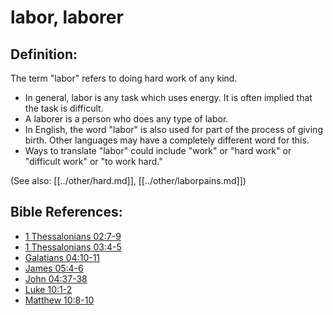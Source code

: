 # labor, laborer #

## Definition: ##

The term "labor" refers to doing hard work of any kind.

 * In general, labor is any task which uses energy. It is often implied that the task is difficult.
 * A laborer is a person who does any type of labor.
 * In English, the word "labor" is also used for part of the process of giving birth. Other languages may have a completely different word for this.
 * Ways to translate "labor" could include "work" or "hard work" or "difficult work" or "to work hard."

(See also: [[../other/hard.md]], [[../other/laborpains.md]])

## Bible References: ##

* [1 Thessalonians 02:7-9](en/tn/1th/help/02/07)
* [1 Thessalonians 03:4-5](en/tn/1th/help/03/04)
* [Galatians 04:10-11](en/tn/gal/help/04/10)
* [James 05:4-6](en/tn/jas/help/05/04)
* [John 04:37-38](en/tn/jhn/help/04/37)
* [Luke 10:1-2](en/tn/luk/help/10/01)
* [Matthew 10:8-10](en/tn/mat/help/10/08)